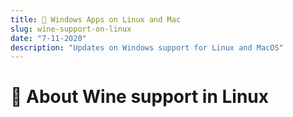 ```yaml
---
title: 🐧 Windows Apps on Linux and Mac
slug: wine-support-on-linux
date: "7-11-2020"
description: "Updates on Windows support for Linux and MacOS"
---
```


# 🐧 About Wine support in Linux

